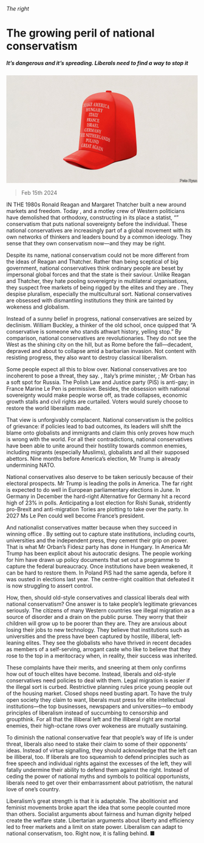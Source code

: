 ###### The right

# The growing peril of national conservatism 

##### It’s dangerous and it’s spreading. Liberals need to find a way to stop it 

![image](images/20240217_LDD001.jpg) 

> Feb 15th 2024 

IN THE 1980s Ronald Reagan and Margaret Thatcher built a new  around markets and freedom. Today ,  and a motley crew of Western politicians have demolished that orthodoxy, constructing in its place a statist, “” conservatism that puts national sovereignty before the individual. These national conservatives are increasingly part of a global movement with its own networks of thinkers and leaders bound by a common ideology. They sense that they own conservatism now—and they may be right.

Despite its name, national conservatism could not be more different from the ideas of Reagan and Thatcher. Rather than being sceptical of big government, national conservatives think ordinary people are beset by impersonal global forces and that the state is their saviour. Unlike Reagan and Thatcher, they hate pooling sovereignty in multilateral organisations, they suspect free markets of being rigged by the elites and they are . They despise pluralism, especially the multicultural sort. National conservatives are obsessed with dismantling institutions they think are tainted by wokeness and globalism. 

Instead of a sunny belief in progress, national conservatives are seized by declinism. William Buckley, a thinker of the old school, once quipped that “A conservative is someone who stands athwart history, yelling stop.” By comparison, national conservatives are revolutionaries. They do not see the West as the shining city on the hill, but as Rome before the fall—decadent, depraved and about to collapse amid a barbarian invasion. Not content with resisting progress, they also want to destroy classical liberalism.

Some people expect all this to blow over. National conservatives are too incoherent to pose a threat, they say. , Italy’s prime minister, ; Mr Orban has a soft spot for Russia. The Polish Law and Justice party (PiS) is anti-gay; in France Marine Le Pen is permissive. Besides, the obsession with national sovereignty would make people worse off, as trade collapses, economic growth stalls and civil rights are curtailed. Voters would surely choose to restore the world liberalism made.

That view is unforgivably complacent. National conservatism is the politics of grievance: if policies lead to bad outcomes, its leaders will shift the blame onto globalists and immigrants and claim this only proves how much is wrong with the world. For all their contradictions, national conservatives have been able to unite around their hostility towards common enemies, including migrants (especially Muslims), globalists and all their supposed abettors. Nine months before America’s election, Mr Trump is already undermining NATO. 

National conservatives also deserve to be taken seriously because of their electoral prospects. Mr Trump is leading the polls in America. The far right is expected to do well in European parliamentary elections in June. In Germany in December the hard-right Alternative for Germany hit a record high of 23% in polls. Anticipating a lost election for Rishi Sunak, stridently pro-Brexit and anti-migration Tories are plotting to take over the party. In 2027 Ms Le Pen could well become France’s president. 

And nationalist conservatives matter because when they succeed in winning office . By setting out to capture state institutions, including courts, universities and the independent press, they cement their grip on power. That is what Mr Orban’s Fidesz party has done in Hungary. In America Mr Trump has been explicit about his autocratic designs. The people working for him have drawn up policy documents that set out a programme to capture the federal bureaucracy. Once institutions have been weakened, it can be hard to restore them. In Poland PiS had the same agenda, before it was ousted in elections last year. The centre-right coalition that defeated it is now struggling to assert control. 

How, then, should old-style conservatives and classical liberals deal with national conservatism? One answer is to take people’s legitimate grievances seriously. The citizens of many Western countries see illegal migration as a source of disorder and a drain on the public purse. They worry that their children will grow up to be poorer than they are. They are anxious about losing their jobs to new technology. They believe that institutions such as universities and the press have been captured by hostile, illiberal, left-leaning elites. They see the globalists who have thrived in recent decades as members of a self-serving, arrogant caste who like to believe that they rose to the top in a meritocracy when, in reality, their success was inherited. 

These complaints have their merits, and sneering at them only confirms how out of touch elites have become. Instead, liberals and old-style conservatives need policies to deal with them. Legal migration is easier if the illegal sort is curbed. Restrictive planning rules price young people out of the housing market. Closed shops need busting apart. To have the truly open society they claim to want, liberals must press for elite intellectual institutions—the top businesses, newspapers and universities—to embody principles of liberalism instead of succumbing to censorship and groupthink. For all that the illiberal left and the illiberal right are mortal enemies, their high-octane rows over wokeness are mutually sustaining. 

To diminish the national conservative fear that people’s way of life is under threat, liberals also need to stake their claim to some of their opponents’ ideas. Instead of virtue signalling, they should acknowledge that the left can be illiberal, too. If liberals are too squeamish to defend principles such as free speech and individual rights against the excesses of the left, they will fatally undermine their ability to defend them against the right. Instead of ceding the power of national myths and symbols to political opportunists, liberals need to get over their embarrassment about patriotism, the natural love of one’s country. 

Liberalism’s great strength is that it is adaptable. The abolitionist and feminist movements broke apart the idea that some people counted more than others. Socialist arguments about fairness and human dignity helped create the welfare state. Libertarian arguments about liberty and efficiency led to freer markets and a limit on state power. Liberalism can adapt to national conservatism, too. Right now, it is falling behind. ■


